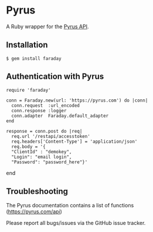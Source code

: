 Pyrus
=====


A Ruby wrapper for the [Pyrus API](https://pyrus.com/api).


Installation
------------

    $ gem install faraday


Authentication with Pyrus
-------------------------------

    require 'faraday'

    conn = Faraday.new(url: 'https://pyrus.com') do |conn|
      conn.request  :url_encoded           
      conn.response :logger             
      conn.adapter  Faraday.default_adapter
    end

    response = conn.post do |req|
      req.url '/restapi/accesstoken'
      req.headers['Content-Type'] = 'application/json'
      req.body = '{
      "ClientId" : "demokey",
      "Login": "email login",
      "Password": "password_here"}'
end

Troubleshooting
---------------

The Pyrus documentation contains a list of functions (https://pyrus.com/api)

Please report all bugs/issues via the GitHub issue tracker.
